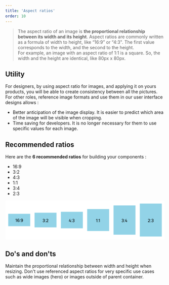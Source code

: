 ```yaml
---
title: 'Aspect ratios'
order: 10
---
```


> The aspect ratio of an image is **the proportional relationship between its width and its height**. Aspect ratios are commonly written as a formula of width to height, like “16:9” or “4:3". The first value corresponds to the width, and the second to the height. <br>
> For example, an image with an aspect ratio of 1:1 is a square. So, the width and the height are identical, like 80px x 80px.

## Utility

For designers, by using aspect ratio for images, and applying it on yours products, you will be able to create consistency between all the pictures.<br>
For other roles, reference image formats and use them in our user interface designs allows :

- Better anticipation of the image display. It is easier to predict which area of the image will be visible when cropping.
- Time saving for developers. It is no longer necessary for them to use specific values for each image.

## Recommended ratios

Here are the **6 recommended ratios** for building your components :

- 16:9
- 3:2
- 4:3
- 1:1
- 3:4
- 2:3

![aspect-ratios](aspect-ratios--preview.png)

## Do's and don'ts

<hintitem>
    Maintain the proportional relationship between width and height when resizing.
</hintitem>

<hintitem dont="true">
    Don't use referenced aspect ratios for very specific use cases such as wide images (hero) or images outside of parent container.
</hintitem>

